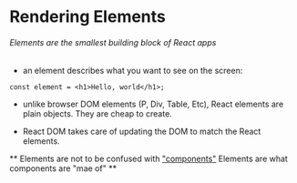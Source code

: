 # Rendering Elements

###### Elements are the smallest building block of React apps

- an element describes what you want to see on the screen:
```
const element = <h1>Hello, world</h1>;
```
- unlike browser DOM elements (P, Div, Table, Etc), React elements are plain objects. They are cheap to create. 

- React DOM takes care of updating the DOM to match the React elements.

** Elements are not to be confused with ["components"](https://github.com/Noahsok/React-JS-core-principles/blob/master/step-by-step/a4.%20Components%26Props.md) Elements are what components are "mae of" **

